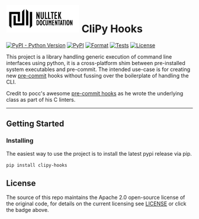 # ![NullTek Documentation](https://raw.githubusercontent.com/CreatingNull/NullTek-Assets/main/img/logo/NullTekDocumentationLogo.png) CliPy Hooks

[![PyPI - Python Version](https://img.shields.io/pypi/pyversions/clipy-hooks?style=flat-square&logo=python&logoColor=white)](https://pypi.org/project/clipy-hooks/)
[![PyPI](https://img.shields.io/pypi/v/clipy-hooks?style=flat-square&logo=pypi&logoColor=white)](https://pypi.org/project/clipy-hooks/)
[![Format](https://img.shields.io/github/actions/workflow/status/CreatingNull/clipy-hooks/run-pre-commit.yaml?branch=main&logo=pre-commit&style=flat-square&label=format)](https://github.com/CreatingNull/clipy-hooks/actions/workflows/run-pre-commit.yaml)
[![Tests](https://img.shields.io/github/actions/workflow/status/CreatingNull/clipy-hooks/run-tests.yaml?branch=main&logo=GitHub&style=flat-square&label=tests)](https://github.com/CreatingNull/clipy-hooks/actions/workflows/run-tests.yaml)
[![License](https://img.shields.io/github/license/CreatingNull/clipy-hooks?style=flat-square)](https://github.com/CreatingNull/clipy-hooks/blob/main/LICENSE)

This project is a library handling generic execution of command line interfaces using python, it is a cross-platform shim between pre-installed system executables and pre-commit.
The intended use-case is for creating new [pre-commit](https://pre-commit.com) hooks without fussing over the boilerplate of handling the CLI.

Credit to pocc's awesome [pre-commit hooks](https://github.com/pocc/pre-commit-hooks) as he wrote the underlying class as part of his C linters.

---

## Getting Started

### Installing

The easiest way to use the project is to install the latest pypi release via pip.

```shell
pip install clipy-hooks
```

## License

The source of this repo maintains the Apache 2.0 open-source license of the original code, for details on the current licensing see [LICENSE](https://github.com/CreatingNull/clipy-hooks/blob/main/LICENSE) or click the badge above.
